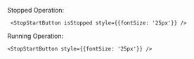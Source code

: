 Stopped Operation:

     <StopStartButton isStopped style={{fontSize: '25px'}} />

Running Operation:

    <StopStartButton style={{fontSize: '25px'}} />

